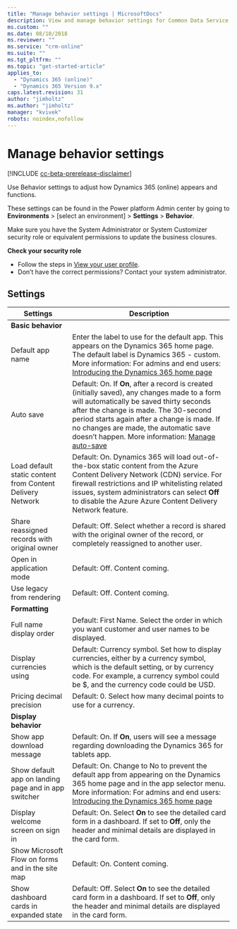 ```yaml
---
title: "Manage behavior settings | MicrosoftDocs"
description: View and manage behavior settings for Common Data Service for Apps.
ms.custom: ""
ms.date: 08/10/2018
ms.reviewer: ""
ms.service: "crm-online"
ms.suite: ""
ms.tgt_pltfrm: ""
ms.topic: "get-started-article"
applies_to: 
  - "Dynamics 365 (online)"
  - "Dynamics 365 Version 9.x"
caps.latest.revision: 31
author: "jimholtz"
ms.author: "jimholtz"
manager: "kvivek"
robots: noindex,nofollow
---
```

# Manage behavior settings 

[!INCLUDE [cc-beta-prerelease-disclaimer](../includes/cc-beta-prerelease-disclaimer.md)]

Use Behavior settings to adjust how Dynamics 365 (online) appears and functions.

These settings can be found in the Power platform Admin center by going to **Environments** > [select an environment] > **Settings** > **Behavior**.

Make sure you have the System Administrator or System Customizer security role or equivalent permissions to update the business closures.

**Check your security role**

- Follow the steps in [View your user profile](https://docs.microsoft.com/dynamics365/customer-engagement/basics/view-your-user-profile).
- Don’t have the correct permissions? Contact your system administrator.

## Settings

|Settings|Description|  
|--------------|-----------------|  
|**Basic behavior**||  
|Default app name|Enter the label to use for the default app. This appears on the Dynamics 365 home page. The default label is Dynamics 365 - custom. More information: For admins and end users: [Introducing the Dynamics 365 home page](https://docs.microsoft.com/dynamics365/customer-engagement/admin/quickly-navigate-office-365-app-launcher)|  
|Auto save|Default: On. If **On**, after a record is created (initially saved), any changes made to a form will automatically be saved thirty seconds after the change is made. The 30-second period starts again after a change is made. If no changes are made, the automatic save doesn’t happen. More information: [Manage auto-save](https://docs.microsoft.com/dynamics365/customer-engagement/customize/manage-auto-save)|  
|Load default static content from Content Delivery Network|Default: On. Dynamics 365 will load out-of-the-box static content from the Azure Content Delivery Network (CDN) service. For firewall restrictions and IP whitelisting related issues, system administrators can select **Off** to disable the Azure Azure Content Delivery Network feature.|  
|Share reassigned records with original owner|Default: Off. Select whether a record is shared with the original owner of the record, or completely reassigned to another user.| 
|Open in application mode|Default: Off. Content coming.|  
|Use legacy from rendering|Default: Off. Content coming.|  
|**Formatting**||  
|Full name display order|Default: First Name. Select the order in which you want customer and user names to be displayed. |  
|Display currencies using|Default: Currency symbol. Set how to display currencies, either by a currency symbol, which is the default setting, or by currency code. For example, a currency symbol could be $, and the currency code could be USD.|  
|Pricing decimal precision|Default: 0. Select how many decimal points to use for a currency.|  
|**Display behavior**||  
|Show app download message|Default: On. If **On**, users will see a message regarding downloading the Dynamics 365 for tablets app.|  
|Show default app on landing page and in app switcher|Default: On. Change to No to prevent the default app from appearing on the Dynamics 365 home page and in the app selector menu. More information: For admins and end users: [Introducing the Dynamics 365 home page](https://docs.microsoft.com/dynamics365/customer-engagement/admin/quickly-navigate-office-365-app-launcher)|  
|Display welcome screen on sign in|Default: On. Select **On** to see the detailed card form in a dashboard. If set to **Off**, only the header and minimal details are displayed in the card form.|  
|Show Microsoft Flow on forms and in the site map|Default: On. Content coming.|  
|Show dashboard cards in expanded state|Default: Off. Select **On** to see the detailed card form in a dashboard. If set to **Off**, only the header and minimal details are displayed in the card form.|  